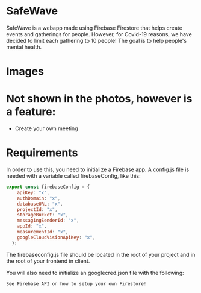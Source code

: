 # SafeWave
SafeWave is a webapp made using Firebase Firestore that helps create events and gatherings for people. However, for Covid-19 reasons, we have decided to limit each gathering to 10 people! The goal is to help people's mental health. 

# Images 


# Not shown in the photos, however is a feature: 
- Create your own meeting

# Requirements 
In order to use this, you need to initialize a Firebase app. A config.js file is needed with a variable called firebaseConfig, like this:

```JavaScript
export const firebaseConfig = {
    apiKey: "x",
    authDomain: "x",
    databaseURL: "x",
    projectId: "x",
    storageBucket: "x",
    messagingSenderId: "x",
    appId: "x",
    measurementId: "x",
    googleCloudVisionApiKey: "x",
  };
```
The firebaseconfig.js file should be located in the root of your project and in the root of your frontend in client.

You will also need to initialize an googlecred.json file with the following:
```JavaScript
See Firebase API on how to setup your own Firestore!
```
